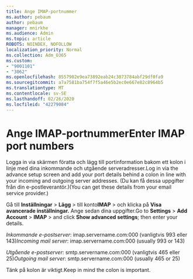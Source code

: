 ```yaml
---
title: Ange IMAP-portnummer
ms.author: pebaum
author: pebaum
manager: mnirkhe
ms.audience: Admin
ms.topic: article
ROBOTS: NOINDEX, NOFOLLOW
localization_priority: Normal
ms.collection: Adm_O365
ms.custom:
- "9001101"
- "3062"
ms.openlocfilehash: 8557902e9ea73892eab24c3073784abf29df0fa9
ms.sourcegitcommit: a7a7581ba754f7f5a46e5b2ec0e667e82c8964b5
ms.translationtype: MT
ms.contentlocale: sv-SE
ms.lasthandoff: 02/26/2020
ms.locfileid: "42279084"
---
```

# <a name="enter-imap-port-numbers"></a><span data-ttu-id="b55ef-102">Ange IMAP-portnummer</span><span class="sxs-lookup"><span data-stu-id="b55ef-102">Enter IMAP port numbers</span></span>

<span data-ttu-id="b55ef-103">Logga in via skärmen föratta och lägg till portinformation bakom ett kolon i linje med dina inkommande och utgående serveradresser.</span><span class="sxs-lookup"><span data-stu-id="b55ef-103">Log in via the advance setup screen and add your port details behind a colon in line with your incoming and outgoing server addresses.</span></span> <span data-ttu-id="b55ef-104">(Du kan få dessa uppgifter från din e-postleverantör.)</span><span class="sxs-lookup"><span data-stu-id="b55ef-104">(You can get these details from your email service provider.)</span></span> 

<span data-ttu-id="b55ef-105">Gå till **Inställningar** > **Lägg** > till konto**IMAP** > och klicka på **Visa avancerade inställningar.** Ange sedan dina uppgifter.</span><span class="sxs-lookup"><span data-stu-id="b55ef-105">Go to **Settings** > **Add Account** > **IMAP** > and click **Show advanced settings**; then enter your details.</span></span> 

<span data-ttu-id="b55ef-106">*Inkommande e-postserver*: imap.servername.com:000 (vanligtvis 993 eller 143)</span><span class="sxs-lookup"><span data-stu-id="b55ef-106">*Incoming mail server*: imap.servername.com:000 (usually 993 or 143)</span></span> 

<span data-ttu-id="b55ef-107">*Utgående e-postserver*: smtp.servername.com:000 (vanligtvis 465 eller 25)</span><span class="sxs-lookup"><span data-stu-id="b55ef-107">*Outgoing mail server*: smtp.servername.com:000 (usually 465 or 25)</span></span> 

<span data-ttu-id="b55ef-108">Tänk på kolon är viktigt.</span><span class="sxs-lookup"><span data-stu-id="b55ef-108">Keep in mind the colon is important.</span></span> 

